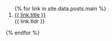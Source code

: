 <!-- <h3 id="publications" style="margin: 2px 0px -15px;">Posts</h3> -->
<div class="publications">
<ol class="bibliography">
{% for link in site.data.posts.main %}
<li>
<div class="pub-row">
  <div class="col-sm-9" style="position: relative;padding-right: 15px;padding-left: 0px;">
      <div class="title"><a href="{{ link.pdf }}">{{ link.title }}</a></div>
      <div class="tldr">{{ link.tldr }}</div>
      </div>
  </div>
</div>
</li>
{% endfor %}
</ol>
</div>
